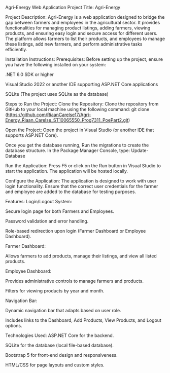 Agri-Energy Web Application
Project Title:
Agri-Energy

Project Description:
Agri-Energy is a web application designed to bridge the gap between farmers and employees in the agricultural sector. It provides functionalities for managing product listings, adding farmers, viewing products, and ensuring easy login and secure access for different users. The platform allows farmers to list their products, and employees to manage these listings, add new farmers, and perform administrative tasks efficiently.

Installation Instructions:
Prerequisites:
Before setting up the project, ensure you have the following installed on your system:

.NET 6.0 SDK or higher

Visual Studio 2022 or another IDE supporting ASP.NET Core applications

SQLite (The project uses SQLite as the database)

Steps to Run the Project:
Clone the Repository:
Clone the repository from GitHub to your local machine using the following command: git clone (https://github.com/RiaanCarelse17/Agri-Energy_Riaan_Carelse_ST10065550_Prog7311_PoePart2.git)


Open the Project:
Open the project in Visual Studio (or another IDE that supports ASP.NET Core).

Once you get the database running, Run the migrations to create the database structure. In the Package Manager Console, type: Update-Database

Run the Application:
Press F5 or click on the Run button in Visual Studio to start the application. The application will be hosted locally.

Configure the Application:
The application is designed to work with user login functionality. Ensure that the correct user credentials for the farmer and employee are added to the database for testing purposes.


Features:
Login/Logout System:

Secure login page for both Farmers and Employees.

Password validation and error handling.

Role-based redirection upon login (Farmer Dashboard or Employee Dashboard).

Farmer Dashboard:

Allows farmers to add products, manage their listings, and view all listed products.

Employee Dashboard:

Provides administrative controls to manage farmers and products.

Filters for viewing products by year and month.

Navigation Bar:

Dynamic navigation bar that adapts based on user role.

Includes links to the Dashboard, Add Products, View Products, and Logout options.

Technologies Used:
ASP.NET Core for the backend.

SQLite for the database (local file-based database).

Bootstrap 5 for front-end design and responsiveness.

HTML/CSS for page layouts and custom styles.
